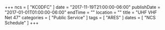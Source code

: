 +++
ncs = [ "KC0DFC" ]
date = "2017-11-19T21:00:00-06:00"
publishDate = "2017-01-01T01:00:00-06:00"
endTime = ""
location = ""
title = "UHF VHF Net 47"
categories = [ "Public Service" ]
tags = [ "ARES" ]
dates = [ "NCS Schedule" ]
+++
